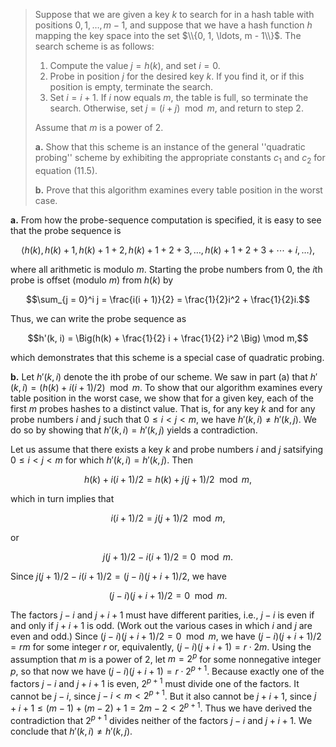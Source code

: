 > Suppose that we are given a key $k$ to search for in a hash table with positions $0, 1, \ldots, m - 1$, and suppose that we have a hash function $h$ mapping the key space into the set $\\{0, 1, \ldots, m - 1\\}$. The search scheme is as follows:
>
> 1. Compute the value $j = h(k)$, and set $i = 0$.
> 2. Probe in position $j$ for the desired key $k$. If you find it, or if this position is empty, terminate the search.
> 3. Set $i = i + 1$. If $i$ now equals $m$, the table is full, so terminate the search. Otherwise, set $j = (i + j) \mod m$, and return to step 2.
>
> Assume that $m$ is a power of $2$.
>
> **a.** Show that this scheme is an instance of the general ''quadratic probing'' scheme by exhibiting the appropriate constants $c_1$ and $c_2$ for equation $\text{(11.5)}$.
>
> **b.** Prove that this algorithm examines every table position in the worst case.

**a.** From how the probe-sequence computation is specified, it is easy to see that the probe sequence is

$$\langle h(k), h(k) + 1, h(k) + 1 + 2, h(k) + 1 + 2 + 3, \ldots, h(k) + 1 + 2 + 3 + \cdots + i, \ldots \rangle,$$

where all arithmetic is modulo $m$. Starting the probe numbers from $0$, the $i$th probe is offset (modulo $m$) from $h(k)$ by

$$\sum_{j = 0}^i j = \frac{i(i + 1)}{2} = \frac{1}{2}i^2 + \frac{1}{2}i.$$

Thus, we can write the probe sequence as

$$h'(k, i) = \Big(h(k) + \frac{1}{2} i + \frac{1}{2} i^2 \Big) \mod m,$$

which demonstrates that this scheme is a special case of quadratic probing.

**b.** Let $h'(k, i)$ denote the ith probe of our scheme. We saw in part (a) that $h'(k, i) = (h(k) + i(i + 1) / 2) \mod m$. To show that our algorithm examines every table position in the worst case, we show that for a given key, each of the first $m$ probes hashes to a distinct value. That is, for any key $k$ and for any probe numbers $i$ and $j$ such that $0 \le i < j < m$, we have $h'(k, i) \ne h'(k, j)$. We do so by showing that $h'(k, i) = h'(k, j)$ yields a contradiction.

Let us assume that there exists a key $k$ and probe numbers $i$ and $j$ satsifying $0 \le i < j < m$ for which $h'(k, i) = h'(k, j)$. Then

$$h(k) + i(i + 1) / 2 = h(k) + j(j + 1) / 2 \mod m,$$

which in turn implies that

$$i(i + 1) / 2 = j(j + 1) / 2 \mod m,$$

or

$$j(j + 1) / 2 - i(i + 1) / 2 = 0 \mod m.$$

Since $j(j + 1) / 2 - i(i + 1) / 2 = (j - i)(j + i + 1) / 2$, we have

$$(j - i)(j + i + 1) / 2 = 0 \mod m.$$

The factors $j - i$ and $j + i + 1$ must have different parities, i.e., $j - i$ is even if and only if $j + i + 1$ is odd. (Work out the various cases in which $i$ and $j$ are even and odd.) Since $(j - i)(j + i + 1) / 2 = 0 \mod m$, we have $(j - i)(j + i + 1) / 2 = rm$ for some integer $r$ or, equivalently, $(j - i)(j + i + 1) = r \cdot 2m$. Using the assumption that $m$ is a power of $2$, let $m = 2^p$ for some nonnegative integer $p$, so that now we have $(j - i)(j + i + 1) = r \cdot 2^{p + 1}$. Because exactly one of the factors $j - i$ and $j + i + 1$ is even, $2^{p + 1}$ must divide one of the factors. It cannot be $j - i$, since $j - i < m < 2^{p + 1}$. But it also cannot be $j + i + 1$, since $j + i + 1 \le (m - 1) + (m - 2) + 1 = 2m - 2 < 2^{p + 1}$. Thus we have derived the contradiction that $2^{p + 1}$ divides neither of the factors $j - i$ and $j + i + 1$. We conclude that $h'(k, i) \ne h'(k, j)$.
